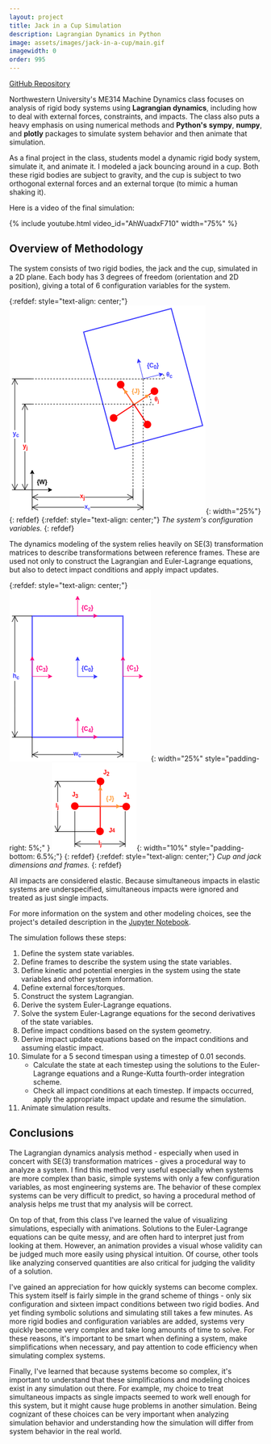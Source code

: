 ```yaml
---
layout: project
title: Jack in a Cup Simulation
description: Lagrangian Dynamics in Python
image: assets/images/jack-in-a-cup/main.gif
imagewidth: 0
order: 995
---
```


[GitHub Repository](https://github.com/ngmor/machine-dynamics-final)

Northwestern University's ME314 Machine Dynamics class focuses on analysis of rigid body systems using **Lagrangian dynamics**, including how to deal with external forces, constraints, and impacts. The class also puts a heavy emphasis on using numerical methods and **Python's** **sympy**, **numpy**, and **plotly** packages to simulate system behavior and then animate that simulation.

As a final project in the class, students model a dynamic rigid body system, simulate it, and animate it. I modeled a jack bouncing around in a cup. Both these rigid bodies are subject to gravity, and the cup is subject to two orthogonal external forces and an external torque (to mimic a human shaking it).

Here is a video of the final simulation:

{% include youtube.html video_id="AhWuadxF710" width="75%" %}
<br>

## Overview of Methodology
The system consists of two rigid bodies, the jack and the cup, simulated in a 2D plane. Each body has 3 degrees of freedom (orientation and 2D position), giving a total of 6 configuration variables for the system.

{:refdef: style="text-align: center;"}
![System configuration variables](/assets/images/jack-in-a-cup/configuration.png){: width="25%"}
{: refdef}
{:refdef: style="text-align: center;"}
_The system's configuration variables._
{: refdef}

The dynamics modeling of the system relies heavily on SE(3) transformation matrices to describe transformations between reference frames. These are used not only to construct the Lagrangian and Euler-Lagrange equations, but also to detect impact conditions and apply impact updates.

{:refdef: style="text-align: center;"}
![Cup dimensions and frames](/assets/images/jack-in-a-cup/cup-dimensions.png){: width="25%" style="padding-right: 5%;" }
![Jack dimensions and frames](/assets/images/jack-in-a-cup/jack-dimensions.png){: width="10%" style="padding-bottom: 6.5%;"}
{: refdef}
{:refdef: style="text-align: center;"}
_Cup and jack dimensions and frames._
{: refdef}

All impacts are considered elastic. Because simultaneous impacts in elastic systems are underspecified, simultaneous impacts were ignored and treated as just single impacts.

For more information on the system and other modeling choices, see the project's detailed description in the [Jupyter Notebook](https://github.com/ngmor/machine-dynamics-final/blob/main/final.ipynb).

The simulation follows these steps:
1. Define the system state variables.
2. Define frames to describe the system using the state variables.
3. Define kinetic and potential energies in the system using the state variables and other system information.
4. Define external forces/torques.
5. Construct the system Lagrangian.
6. Derive the system Euler-Lagrange equations.
7. Solve the system Euler-Lagrange equations for the second derivatives of the state variables.
8. Define impact conditions based on the system geometry.
9. Derive impact update equations based on the impact conditions and assuming elastic impact.
10. Simulate for a 5 second timespan using a timestep of 0.01 seconds.
    - Calculate the state at each timestep using the solutions to the Euler-Lagrange equations and a Runge-Kutta fourth-order integration scheme.
    - Check all impact conditions at each timestep. If impacts occurred, apply the appropriate impact update and resume the simulation.
11. Animate simulation results.

## Conclusions
The Lagrangian dynamics analysis method - especially when used in concert with SE(3) transformation matrices - gives a procedural way to analyze a system. I find this method very useful especially when systems are more complex than basic, simple systems with only a few configuration variables, as most engineering systems are. The behavior of these complex systems can be very difficult to predict, so having a procedural method of analysis helps me trust that my analysis will be correct.

On top of that, from this class I've learned the value of visualizing simulations, especially with animations. Solutions to the Euler-Lagrange equations can be quite messy, and are often hard to interpret just from looking at them. However, an animation provides a visual whose validity can be judged much more easily using physical intuition. Of course, other tools like analyzing conserved quantities are also critical for judging the validity of a solution.

I've gained an appreciation for how quickly systems can become complex. This system itself is fairly simple in the grand scheme of things - only six configuration and sixteen impact conditions between two rigid bodies. And yet finding symbolic solutions and simulating still takes a few minutes. As more rigid bodies and configuration variables are added, systems very quickly become very complex and take long amounts of time to solve. For these reasons, it's important to be smart when defining a system, make simplifications when necessary, and pay attention to code efficiency when simulating complex systems.

Finally, I've learned that because systems become so complex, it's important to understand that these simplifications and modeling choices exist in any simulation out there. For example, my choice to treat simultaneous impacts as single impacts seemed to work well enough for this system, but it might cause huge problems in another simulation. Being cognizant of these choices can be very important when analyzing simulation behavior and understanding how the simulation will differ from system behavior in the real world.